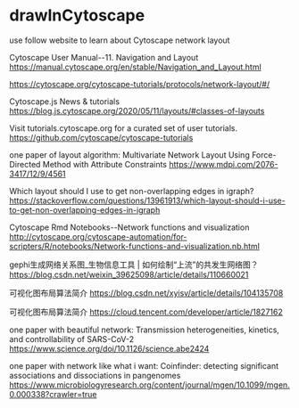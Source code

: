# drawInCytoscape

use follow website to learn about Cytoscape network layout

 Cytoscape User Manual--11. Navigation and Layout https://manual.cytoscape.org/en/stable/Navigation_and_Layout.html
 
 https://cytoscape.org/cytoscape-tutorials/protocols/network-layout/#/
 
  Cytoscape.js News & tutorials https://blog.js.cytoscape.org/2020/05/11/layouts/#classes-of-layouts
  
  Visit tutorials.cytoscape.org for a curated set of user tutorials. https://github.com/cytoscape/cytoscape-tutorials
  
  one paper of layout algorithm: Multivariate Network Layout Using Force-Directed Method with Attribute Constraints https://www.mdpi.com/2076-3417/12/9/4561
  
  Which layout should I use to get non-overlapping edges in igraph? https://stackoverflow.com/questions/13961913/which-layout-should-i-use-to-get-non-overlapping-edges-in-igraph
  
 Cytoscape Rmd Notebooks--Network functions and visualization http://cytoscape.org/cytoscape-automation/for-scripters/R/notebooks/Network-functions-and-visualization.nb.html
 
 gephi生成网络关系图_生物信息工具 | 如何绘制“上流”的共发生网络图？https://blog.csdn.net/weixin_39625098/article/details/110660021
 
 可视化图布局算法简介 https://blog.csdn.net/xyisv/article/details/104135708
 
可视化图布局算法简介 https://cloud.tencent.com/developer/article/1827162

one paper with beautiful network: Transmission heterogeneities, kinetics, and controllability of SARS-CoV-2 https://www.science.org/doi/10.1126/science.abe2424

one paper with network like what i want: Coinfinder: detecting significant associations and dissociations in pangenomes https://www.microbiologyresearch.org/content/journal/mgen/10.1099/mgen.0.000338?crawler=true
